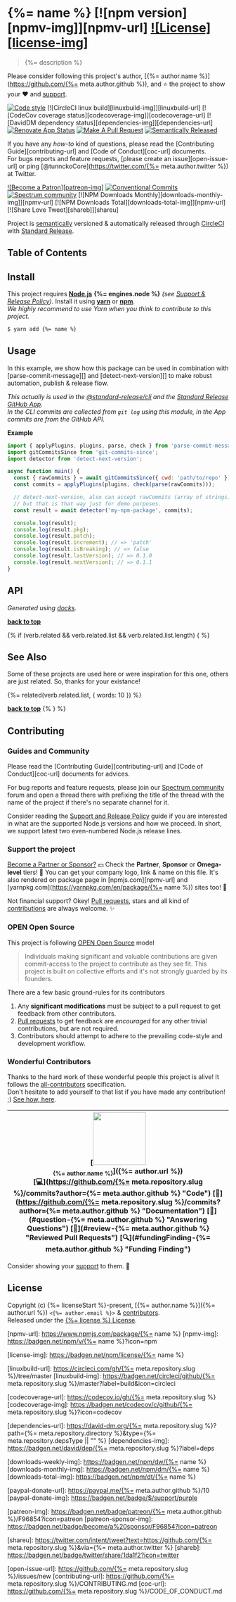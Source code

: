 # {%= name %} [![npm version][npmv-img]][npmv-url] [![License][license-img]][license-url]

> {%= description %}

Please consider following this project's author, [{%= author.name %}](https://github.com/{%= meta.author.github %}), and :star: the project to show your :heart: and [support](#support-the-project).

<div id="thetop"></div>

[![Code style][codestyle-img]][codestyle-url]
[![CircleCI linux build][linuxbuild-img]][linuxbuild-url]
[![CodeCov coverage status][codecoverage-img]][codecoverage-url]
[![DavidDM dependency status][dependencies-img]][dependencies-url]
[![Renovate App Status][renovateapp-img]][renovateapp-url]
[![Make A Pull Request][prs-welcome-img]][prs-welcome-url]
[![Semantically Released][standard-release-img]][standard-release-url]

If you have any _how-to_ kind of questions, please read the [Contributing Guide][contributing-url] and [Code of Conduct][coc-url] documents.  
For bugs reports and feature requests, [please create an issue][open-issue-url] or ping
[@tunnckoCore](https://twitter.com/{%= meta.author.twitter %}) at Twitter.

[![Become a Patron][patreon-img]][patreon-url]
[![Conventional Commits][ccommits-img]][ccommits-url]
[![Spectrum community][spectrum-community-img]][spectrum-community-url]
[![NPM Downloads Monthly][downloads-monthly-img]][npmv-url]
[![NPM Downloads Total][downloads-total-img]][npmv-url]
[![Share Love Tweet][shareb]][shareu]

Project is [semantically](https://semver.org) versioned & automatically released through [CircleCI](https://circleci.com) with [Standard Release][standard-release-url].

<!-- Logo when needed:

<p align="center">
  <a href="https://github.com/{%= meta.repository.slug %}">
    <img src="./media/logo.png" width="85%">
  </a>
</p>

-->

## Table of Contents

<!-- toc -->

## Install

This project requires [**Node.js**](https://nodejs.org) **{%= engines.node %}** _(see [Support & Release Policy](https://github.com/tunnckoCoreLabs/support-release-policy))_. Install it using
[**yarn**](https://yarnpkg.com) or [**npm**](https://npmjs.com).  
_We highly recommend to use Yarn when you think to contribute to this project._

```bash
$ yarn add {%= name %}
```

## Usage

In this example, we show how this package can be used in combination with [parse-commit-message][]
and [detect-next-version][] to make robust automation, publish & release flow.

_This actually is used in the [@standard-release/cli](https://github.com/standard-release/cli) 
and the [Standard Release GitHub App](https://github.com/standard-release/app).  
In the CLI commits are collected from `git log` using this module, 
in the App commits are from the GitHub API._

**Example**

```js
import { applyPlugins, plugins, parse, check } from 'parse-commit-message';
import gitCommitsSince from 'git-commits-since';
import detector from 'detect-next-version';

async function main() {
  const { rawCommits } = await gitCommitsSince({ cwd: 'path/to/repo' });
  const commits = applyPlugins(plugins, check(parse(rawCommits)));

  // detect-next-version, also can accept rawCommits (array of strings) directly,
  // but that is that way just for demo purposes.
  const result = await detector('my-npm-package', commits);

  console.log(result);
  console.log(result.pkg);
  console.log(result.patch);
  console.log(result.increment); // => 'patch'
  console.log(result.isBreaking); // => false
  console.log(result.lastVersion); // => 0.1.0
  console.log(result.nextVersion); // => 0.1.1
}
```

## API

<!-- docks-start -->
_Generated using [docks](http://npm.im/docks)._



<!-- docks-end -->

**[back to top](#thetop)**

{% if (verb.related && verb.related.list && verb.related.list.length) { %}

## See Also

Some of these projects are used here or were inspiration for this one, others are just related. So, thanks for your existance!

{%= related(verb.related.list, { words: 10 }) %}

**[back to top](#thetop)**
{% } %}

## Contributing

### Guides and Community

Please read the [Contributing Guide][contributing-url] and [Code of Conduct][coc-url] documents for advices.

For bug reports and feature requests, please join our [Spectrum community][spectrum-community-url] forum and open a thread there with prefixing the title of the thread with the name of the project if there's no separate channel for it.

Consider reading the [Support and Release Policy](https://github.com/tunnckoCoreLabs/support-release-policy) guide if you are interested in what are the supported Node.js versions and how we proceed. In short, we support latest two even-numbered Node.js release lines.

### Support the project

[Become a Partner or Sponsor?][patreon-url] :dollar: Check the **Partner**, **Sponsor** or **Omega-level** tiers! :tada: You can get your company logo, link & name on this file. It's also rendered on package page in [npmjs.com][npmv-url] and [yarnpkg.com](https://yarnpkg.com/en/package/{%= name %}) sites too! :rocket:

Not financial support? Okey! [Pull requests](https://github.com/tunnckoCoreLabs/contributing#opening-a-pull-request), stars and all kind of [contributions](https://opensource.guide/how-to-contribute/#what-it-means-to-contribute) are always
welcome. :sparkles:

### OPEN Open Source

This project is following [OPEN Open Source](http://openopensource.org) model

> Individuals making significant and valuable contributions are given commit-access to the project to contribute as they see fit. This project is built on collective efforts and it's not strongly guarded by its founders.

There are a few basic ground-rules for its contributors

1. Any **significant modifications** must be subject to a pull request to get feedback from other contributors.
2. [Pull requests](https://github.com/tunnckoCoreLabs/contributing#opening-a-pull-request) to get feedback are _encouraged_ for any other trivial contributions, but are not required.
3. Contributors should attempt to adhere to the prevailing code-style and development workflow.

### Wonderful Contributors

Thanks to the hard work of these wonderful people this project is alive! It follows the
[all-contributors](https://allcontributors.org/) specification.  
Don't hesitate to add yourself to that list if you have made any contribution! ;) [See how,
here](https://github.com/jfmengels/all-contributors-cli#usage).

<!-- ALL-CONTRIBUTORS-LIST:START - Do not remove or modify this section -->
<!-- prettier-ignore -->
| [<img src="{%= meta.author.avatar %}" width="120px;"/><br /><sub><b>{%= author.name %}</b></sub>]({%= author.url %})<br />[💻](https://github.com/{%= meta.repository.slug %}/commits?author={%= meta.author.github %} "Code") [📖](https://github.com/{%= meta.repository.slug %}/commits?author={%= meta.author.github %} "Documentation") [💬](#question-{%= meta.author.github %} "Answering Questions") [👀](#review-{%= meta.author.github %} "Reviewed Pull Requests") [🔍](#fundingFinding-{%= meta.author.github %} "Funding Finding") |
| :---: |

<!-- ALL-CONTRIBUTORS-LIST:END -->

Consider showing your [support](#support-the-project) to them. :sparkling_heart:

## License

Copyright (c) {%= licenseStart %}-present, [{%= author.name %}]({%= author.url %}) `<{%= author.email %}>` & [contributors](#wonderful-contributors).  
Released under the [{%= license %} License][license-url].

<!-- Heading badges -->

[npmv-url]: https://www.npmjs.com/package/{%= name %}
[npmv-img]: https://badgen.net/npm/v/{%= name %}?icon=npm

<!-- When Badgen.net supports it
[ghrelease-url]: https://github.com/{%= meta.repository.slug %}/releases/latest
[ghrelease-img]: https://badgen.net/github/release/{%= meta.repository.slug %}?icon=github -->

[license-url]: /LICENSE
[license-img]: https://badgen.net/npm/license/{%= name %}

<!-- Front line badges -->

[codestyle-url]: https://github.com/airbnb/javascript
[codestyle-img]: https://badgen.net/badge/code%20style/airbnb/ff5a5f?icon=airbnb

[linuxbuild-url]: https://circleci.com/gh/{%= meta.repository.slug %}/tree/master
[linuxbuild-img]: https://badgen.net/circleci/github/{%= meta.repository.slug %}/master?label=build&icon=circleci

[codecoverage-url]: https://codecov.io/gh/{%= meta.repository.slug %}
[codecoverage-img]: https://badgen.net/codecov/c/github/{%= meta.repository.slug %}?icon=codecov

[dependencies-url]: https://david-dm.org/{%= meta.repository.slug %}?path={%= meta.repository.directory %}&type={%= meta.repository.depsType || "" %}
[dependencies-img]: https://badgen.net/david/dep/{%= meta.repository.slug %}?label=deps

[ccommits-url]: https://conventionalcommits.org/
[ccommits-img]: https://badgen.net/badge/conventional%20commits/v1.0.0/dfb317

[standard-release-url]: https://github.com/standard-release/standard-release
[standard-release-img]: https://badgen.net/badge/semantically/released/05c5ff

[spectrum-community-img]: https://badgen.net/badge/spectrum/community/7b16ff
[spectrum-community-url]: https://spectrum.chat/tunnckoCore

[downloads-weekly-img]: https://badgen.net/npm/dw/{%= name %}
[downloads-monthly-img]: https://badgen.net/npm/dm/{%= name %}
[downloads-total-img]: https://badgen.net/npm/dt/{%= name %}

[renovateapp-url]: https://renovatebot.com
[renovateapp-img]: https://badgen.net/badge/renovate/enabled/green

[prs-welcome-img]: https://badgen.net/badge/PRs/welcome/green
[prs-welcome-url]: http://makeapullrequest.com

[paypal-donate-url]: https://paypal.me/{%= meta.author.github %}/10
[paypal-donate-img]: https://badgen.net/badge/$/support/purple

[patreon-url]: https://www.patreon.com/bePatron?u=5579781
[patreon-img]: https://badgen.net/badge/patreon/{%= meta.author.github %}/F96854?icon=patreon
[patreon-sponsor-img]: https://badgen.net/badge/become/a%20sponsor/F96854?icon=patreon

[shareu]: https://twitter.com/intent/tweet?text=https://github.com/{%= meta.repository.slug %}&via={%= meta.author.twitter %}
[shareb]: https://badgen.net/badge/twitter/share/1da1f2?icon=twitter

[open-issue-url]: https://github.com/{%= meta.repository.slug %}/issues/new
[contributing-url]: https://github.com/{%= meta.repository.slug %}/CONTRIBUTING.md
[coc-url]: https://github.com/{%= meta.repository.slug %}/CODE_OF_CONDUCT.md